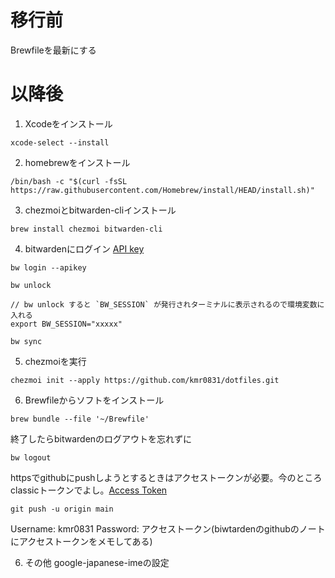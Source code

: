 # 移行前
Brewfileを最新にする
# 以降後
1. Xcodeをインストール
```
xcode-select --install
```
2. homebrewをインストール
```
/bin/bash -c "$(curl -fsSL https://raw.githubusercontent.com/Homebrew/install/HEAD/install.sh)"
```
3. chezmoiとbitwarden-cliインストール
```
brew install chezmoi bitwarden-cli
```
4. bitwardenにログイン
[API key](https://bitwarden.com/ja-jp/help/personal-api-key/)
```
bw login --apikey
```
```
bw unlock
```
```
// bw unlock すると `BW_SESSION` が発行されターミナルに表示されるので環境変数に入れる
export BW_SESSION="xxxxx"
```
```
bw sync
```
5. chezmoiを実行
```
chezmoi init --apply https://github.com/kmr0831/dotfiles.git
```
6. Brewfileからソフトをインストール
```
brew bundle --file '~/Brewfile'
```

終了したらbitwardenのログアウトを忘れずに
```
bw logout
```

httpsでgithubにpushしようとするときはアクセストークンが必要。今のところclassicトークンでよし。[Access Token](https://docs.github.com/ja/authentication/keeping-your-account-and-data-secure/creating-a-personal-access-token#personal-access-token-classic-の作成)
```
git push -u origin main
```
Username: kmr0831
Password: アクセストークン(biwtardenのgithubのノートにアクセストークンをメモしてある)

6. その他
google-japanese-imeの設定